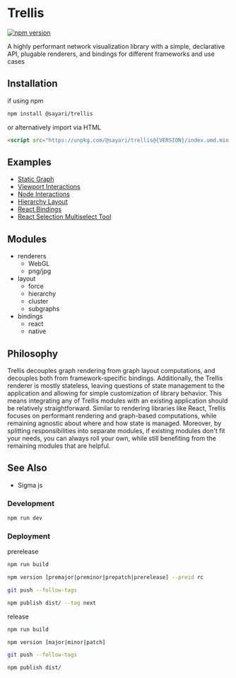 # Trellis

[![npm version](https://badge.fury.io/js/%40sayari%2Ftrellis.svg)](https://badge.fury.io/js/%40sayari%2Ftrellis)

A highly performant network visualization library with a simple, declarative API, plugable renderers, and bindings for different frameworks and use cases

## Installation

if using npm

```bash
npm install @sayari/trellis
```

or alternatively import via HTML

```html
<script src="https://unpkg.com/@sayari/trellis@{VERSION}/index.umd.min.js"></script>
```

## Examples

- [Static Graph](https://observablehq.com/@julietadams/trellis-static-graph-example-2?collection=@julietadams/trellis-examples)
- [Viewport Interactions](https://observablehq.com/@julietadams/trellis-viewport-interaction-example?collection=@julietadams/trellis-examples)
- [Node Interactions](https://observablehq.com/@julietadams/trellis-node-interaction-example)
- [Hierarchy Layout](https://observablehq.com/@julietadams/trellis-hierarchy?collection=@julietadams/trellis-examples)
- [React Bindings](https://codesandbox.io/s/trellis-react-example-84mex?file=/src/Graph.js)
- [React Selection Multiselect Tool](https://codesandbox.io/s/trellis-react-and-selection-example-68dg5?file=/src/Graph.js)

## Modules

- renderers
  - WebGL
  - png/jpg
- layout
  - force
  - hierarchy
  - cluster
  - subgraphs
- bindings
  - react
  - native

## Philosophy

Trellis decouples graph rendering from graph layout computations, and decouples both from framework-specific bindings. Additionally, the Trellis renderer is mostly stateless, leaving questions of state management to the application and allowing for simple customization of library behavior. This means integrating any of Trellis modules with an existing application should be relatively straightforward. Similar to rendering libraries like React, Trellis focuses on performant rendering and graph-based computations, while remaining agnostic about where and how state is managed. Moreover, by splitting responsibilities into separate modules, if existing modules don't fit your needs, you can always roll your own, while still benefiting from the remaining modules that are helpful.

## See Also

- Sigma js

### Development

```bash
npm run dev
```

### Deployment

prerelease

```bash
npm run build

npm version [premajor|preminor|prepatch|prerelease] --preid rc

git push --follow-tags

npm publish dist/ --tag next
```

release

```bash
npm run build

npm version [major|minor|patch]

git push --follow-tags

npm publish dist/
```

